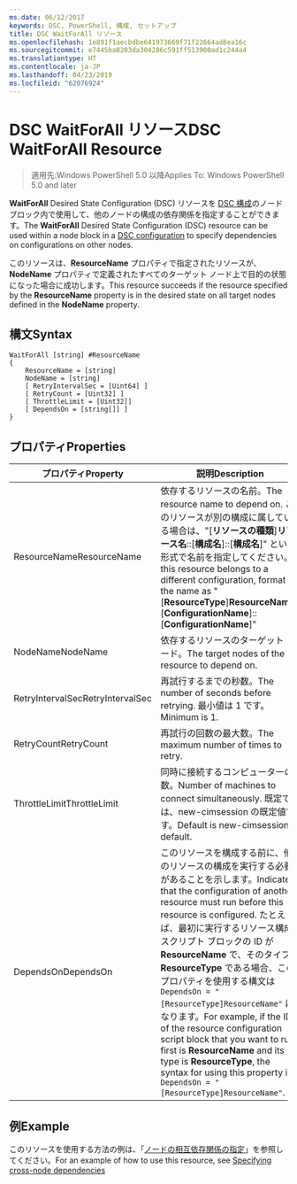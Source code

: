```yaml
---
ms.date: 06/12/2017
keywords: DSC, PowerShell, 構成, セットアップ
title: DSC WaitForAll リソース
ms.openlocfilehash: 1e891f1aecbdbe641973669f71f22664ad8ea16c
ms.sourcegitcommit: e7445ba8203da304286c591ff513900ad1c244a4
ms.translationtype: HT
ms.contentlocale: ja-JP
ms.lasthandoff: 04/23/2019
ms.locfileid: "62076924"
---
```

# <a name="dsc-waitforall-resource"></a><span data-ttu-id="1a864-103">DSC WaitForAll リソース</span><span class="sxs-lookup"><span data-stu-id="1a864-103">DSC WaitForAll Resource</span></span>

> <span data-ttu-id="1a864-104">適用先:Windows PowerShell 5.0 以降</span><span class="sxs-lookup"><span data-stu-id="1a864-104">Applies To: Windows PowerShell 5.0 and later</span></span>

<span data-ttu-id="1a864-105">**WaitForAll** Desired State Configuration (DSC) リソースを [DSC 構成](../../../configurations/configurations.md)のノード ブロック内で使用して、他のノードの構成の依存関係を指定することができます。</span><span class="sxs-lookup"><span data-stu-id="1a864-105">The **WaitForAll** Desired State Configuration (DSC) resource can be used within a node block in a [DSC configuration](../../../configurations/configurations.md) to specify dependencies on configurations on other nodes.</span></span>

<span data-ttu-id="1a864-106">このリソースは、**ResourceName** プロパティで指定されたリソースが、**NodeName** プロパティで定義されたすべてのターゲット ノード上で目的の状態になった場合に成功します。</span><span class="sxs-lookup"><span data-stu-id="1a864-106">This resource succeeds if the resource specified by the **ResourceName** property is in the desired state on all target nodes defined in the **NodeName** property.</span></span>

## <a name="syntax"></a><span data-ttu-id="1a864-107">構文</span><span class="sxs-lookup"><span data-stu-id="1a864-107">Syntax</span></span>

```
WaitForAll [string] #ResourceName
{
    ResourceName = [string]
    NodeName = [string]
    [ RetryIntervalSec = [Uint64] ]
    [ RetryCount = [Uint32] ]
    [ ThrottleLimit = [Uint32]]
    [ DependsOn = [string[]] ]
}
```

## <a name="properties"></a><span data-ttu-id="1a864-108">プロパティ</span><span class="sxs-lookup"><span data-stu-id="1a864-108">Properties</span></span>

|  <span data-ttu-id="1a864-109">プロパティ</span><span class="sxs-lookup"><span data-stu-id="1a864-109">Property</span></span>  |  <span data-ttu-id="1a864-110">説明</span><span class="sxs-lookup"><span data-stu-id="1a864-110">Description</span></span>   |
|---|---|
| <span data-ttu-id="1a864-111">ResourceName</span><span class="sxs-lookup"><span data-stu-id="1a864-111">ResourceName</span></span>| <span data-ttu-id="1a864-112">依存するリソースの名前。</span><span class="sxs-lookup"><span data-stu-id="1a864-112">The resource name to depend on.</span></span> <span data-ttu-id="1a864-113">このリソースが別の構成に属している場合は、"[__リソースの種類__]__リソース名__::[__構成名__]::[__構成名__]" という形式で名前を指定してください。</span><span class="sxs-lookup"><span data-stu-id="1a864-113">If this resource belongs to a different configuration, format the name as "[__ResourceType__]__ResourceName__::[__ConfigurationName__]::[__ConfigurationName__]"</span></span>|
| <span data-ttu-id="1a864-114">NodeName</span><span class="sxs-lookup"><span data-stu-id="1a864-114">NodeName</span></span>| <span data-ttu-id="1a864-115">依存するリソースのターゲット ノード。</span><span class="sxs-lookup"><span data-stu-id="1a864-115">The target nodes of the resource to depend on.</span></span>|
| <span data-ttu-id="1a864-116">RetryIntervalSec</span><span class="sxs-lookup"><span data-stu-id="1a864-116">RetryIntervalSec</span></span>| <span data-ttu-id="1a864-117">再試行するまでの秒数。</span><span class="sxs-lookup"><span data-stu-id="1a864-117">The number of seconds before retrying.</span></span> <span data-ttu-id="1a864-118">最小値は 1 です。</span><span class="sxs-lookup"><span data-stu-id="1a864-118">Minimum is 1.</span></span>|
| <span data-ttu-id="1a864-119">RetryCount</span><span class="sxs-lookup"><span data-stu-id="1a864-119">RetryCount</span></span>| <span data-ttu-id="1a864-120">再試行の回数の最大数。</span><span class="sxs-lookup"><span data-stu-id="1a864-120">The maximum number of times to retry.</span></span>|
| <span data-ttu-id="1a864-121">ThrottleLimit</span><span class="sxs-lookup"><span data-stu-id="1a864-121">ThrottleLimit</span></span>| <span data-ttu-id="1a864-122">同時に接続するコンピューターの数。</span><span class="sxs-lookup"><span data-stu-id="1a864-122">Number of machines to connect simultaneously.</span></span> <span data-ttu-id="1a864-123">既定では、new-cimsession の既定値です。</span><span class="sxs-lookup"><span data-stu-id="1a864-123">Default is new-cimsession default.</span></span>|
| <span data-ttu-id="1a864-124">DependsOn</span><span class="sxs-lookup"><span data-stu-id="1a864-124">DependsOn</span></span> | <span data-ttu-id="1a864-125">このリソースを構成する前に、他のリソースの構成を実行する必要があることを示します。</span><span class="sxs-lookup"><span data-stu-id="1a864-125">Indicates that the configuration of another resource must run before this resource is configured.</span></span> <span data-ttu-id="1a864-126">たとえば、最初に実行するリソース構成スクリプト ブロックの ID が __ResourceName__ で、そのタイプが __ResourceType__ である場合、このプロパティを使用する構文は `DependsOn = "[ResourceType]ResourceName"` になります。</span><span class="sxs-lookup"><span data-stu-id="1a864-126">For example, if the ID of the resource configuration script block that you want to run first is __ResourceName__ and its type is __ResourceType__, the syntax for using this property is `DependsOn = "[ResourceType]ResourceName"`.</span></span>|

## <a name="example"></a><span data-ttu-id="1a864-127">例</span><span class="sxs-lookup"><span data-stu-id="1a864-127">Example</span></span>

<span data-ttu-id="1a864-128">このリソースを使用する方法の例は、「[ノードの相互依存関係の指定](../../../configurations/crossNodeDependencies.md)」を参照してください。</span><span class="sxs-lookup"><span data-stu-id="1a864-128">For an example of how to use this resource, see [Specifying cross-node dependencies](../../../configurations/crossNodeDependencies.md)</span></span>
